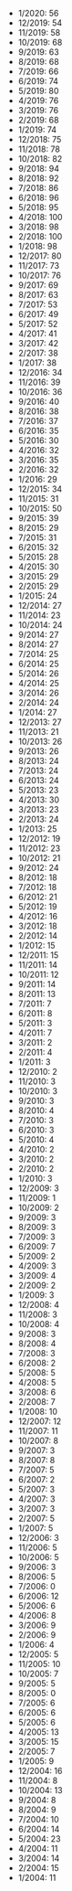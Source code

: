 *  1/2020: 56
*  12/2019: 54
*  11/2019: 58
*  10/2019: 68
*  9/2019: 63
*  8/2019: 68
*  7/2019: 66
*  6/2019: 74
*  5/2019: 80
*  4/2019: 76
*  3/2019: 76
*  2/2019: 68
*  1/2019: 74
*  12/2018: 75
*  11/2018: 78
*  10/2018: 82
*  9/2018: 94
*  8/2018: 92
*  7/2018: 86
*  6/2018: 96
*  5/2018: 95
*  4/2018: 100
*  3/2018: 98
*  2/2018: 100
*  1/2018: 98
*  12/2017: 80
*  11/2017: 73
*  10/2017: 76
*  9/2017: 69
*  8/2017: 63
*  7/2017: 53
*  6/2017: 49
*  5/2017: 52
*  4/2017: 41
*  3/2017: 42
*  2/2017: 38
*  1/2017: 38
*  12/2016: 34
*  11/2016: 39
*  10/2016: 36
*  9/2016: 40
*  8/2016: 38
*  7/2016: 37
*  6/2016: 35
*  5/2016: 30
*  4/2016: 32
*  3/2016: 35
*  2/2016: 32
*  1/2016: 29
*  12/2015: 34
*  11/2015: 31
*  10/2015: 50
*  9/2015: 39
*  8/2015: 29
*  7/2015: 31
*  6/2015: 32
*  5/2015: 28
*  4/2015: 30
*  3/2015: 29
*  2/2015: 29
*  1/2015: 24
*  12/2014: 27
*  11/2014: 23
*  10/2014: 24
*  9/2014: 27
*  8/2014: 27
*  7/2014: 25
*  6/2014: 25
*  5/2014: 26
*  4/2014: 25
*  3/2014: 26
*  2/2014: 24
*  1/2014: 27
*  12/2013: 27
*  11/2013: 21
*  10/2013: 26
*  9/2013: 26
*  8/2013: 24
*  7/2013: 24
*  6/2013: 24
*  5/2013: 23
*  4/2013: 30
*  3/2013: 23
*  2/2013: 24
*  1/2013: 25
*  12/2012: 19
*  11/2012: 23
*  10/2012: 21
*  9/2012: 24
*  8/2012: 18
*  7/2012: 18
*  6/2012: 21
*  5/2012: 19
*  4/2012: 16
*  3/2012: 18
*  2/2012: 14
*  1/2012: 15
*  12/2011: 15
*  11/2011: 14
*  10/2011: 12
*  9/2011: 14
*  8/2011: 13
*  7/2011: 7
*  6/2011: 8
*  5/2011: 3
*  4/2011: 7
*  3/2011: 2
*  2/2011: 4
*  1/2011: 3
*  12/2010: 2
*  11/2010: 3
*  10/2010: 3
*  9/2010: 3
*  8/2010: 4
*  7/2010: 3
*  6/2010: 3
*  5/2010: 4
*  4/2010: 2
*  3/2010: 2
*  2/2010: 2
*  1/2010: 3
*  12/2009: 3
*  11/2009: 1
*  10/2009: 2
*  9/2009: 3
*  8/2009: 3
*  7/2009: 3
*  6/2009: 7
*  5/2009: 2
*  4/2009: 3
*  3/2009: 4
*  2/2009: 2
*  1/2009: 3
*  12/2008: 4
*  11/2008: 3
*  10/2008: 4
*  9/2008: 3
*  8/2008: 4
*  7/2008: 3
*  6/2008: 2
*  5/2008: 5
*  4/2008: 5
*  3/2008: 6
*  2/2008: 7
*  1/2008: 10
*  12/2007: 12
*  11/2007: 11
*  10/2007: 8
*  9/2007: 3
*  8/2007: 8
*  7/2007: 5
*  6/2007: 2
*  5/2007: 3
*  4/2007: 3
*  3/2007: 3
*  2/2007: 5
*  1/2007: 5
*  12/2006: 3
*  11/2006: 5
*  10/2006: 5
*  9/2006: 3
*  8/2006: 5
*  7/2006: 0
*  6/2006: 12
*  5/2006: 6
*  4/2006: 8
*  3/2006: 9
*  2/2006: 9
*  1/2006: 4
*  12/2005: 5
*  11/2005: 10
*  10/2005: 7
*  9/2005: 5
*  8/2005: 0
*  7/2005: 6
*  6/2005: 6
*  5/2005: 6
*  4/2005: 13
*  3/2005: 15
*  2/2005: 7
*  1/2005: 9
*  12/2004: 16
*  11/2004: 8
*  10/2004: 13
*  9/2004: 8
*  8/2004: 9
*  7/2004: 10
*  6/2004: 14
*  5/2004: 23
*  4/2004: 11
*  3/2004: 14
*  2/2004: 15
*  1/2004: 11